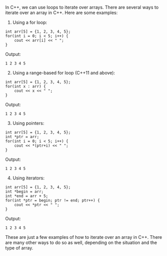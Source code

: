 In C++, we can use loops to iterate over arrays. There are several ways to iterate over an array in C++. Here are some examples:

1. Using a for loop:
```
int arr[5] = {1, 2, 3, 4, 5};
for(int i = 0; i < 5; i++) {
    cout << arr[i] << " ";
}
```
Output:
```
1 2 3 4 5
```

2. Using a range-based for loop (C++11 and above):
```
int arr[5] = {1, 2, 3, 4, 5};
for(int x : arr) {
    cout << x << " ";
}
```
Output:
```
1 2 3 4 5
```

3. Using pointers:
```
int arr[5] = {1, 2, 3, 4, 5};
int *ptr = arr;
for(int i = 0; i < 5; i++) {
    cout << *(ptr+i) << " ";
}
```
Output:
```
1 2 3 4 5
```

4. Using iterators:
```
int arr[5] = {1, 2, 3, 4, 5};
int *begin = arr;
int *end = arr + 5;
for(int *ptr = begin; ptr != end; ptr++) {
    cout << *ptr << " ";
}
```
Output:
```
1 2 3 4 5
```

These are just a few examples of how to iterate over an array in C++. There are many other ways to do so as well, depending on the situation and the type of array.
